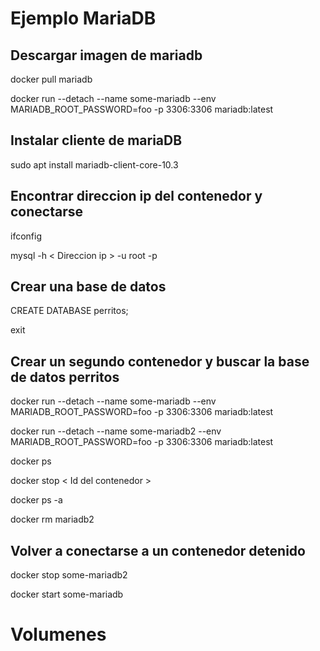 # Ejemplo MariaDB

## Descargar imagen de mariadb

docker pull mariadb


docker run --detach --name some-mariadb --env MARIADB_ROOT_PASSWORD=foo  -p 3306:3306 mariadb:latest

## Instalar cliente de mariaDB
sudo apt install mariadb-client-core-10.3

## Encontrar direccion ip del contenedor y conectarse
ifconfig


mysql -h < Direccion ip > -u root -p 

## Crear una base de datos
CREATE DATABASE perritos;


exit

## Crear un segundo contenedor y buscar la base de datos perritos


docker run --detach --name some-mariadb --env MARIADB_ROOT_PASSWORD=foo -p 3306:3306 mariadb:latest


docker run --detach --name some-mariadb2 --env MARIADB_ROOT_PASSWORD=foo -p 3306:3306 mariadb:latest


docker ps


docker stop < Id del contenedor >


docker ps -a


docker rm mariadb2

## Volver a conectarse a un contenedor detenido

docker stop some-mariadb2


docker start some-mariadb

# Volumenes

## 


